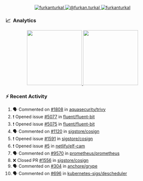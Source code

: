 <p align="center">
  <a href="https://linkedin.com/in/furkanturkal" target="blank">
    <img src="https://img.shields.io/badge/linkedin-%230077B5.svg?&style=for-the-badge&logo=linkedin&logoColor=white" alt="furkanturkal" />
  </a>
  <a href="https://medium.com/@furkan.turkal" target="blank">
    <img src="https://img.shields.io/badge/medium-%2312100E.svg?&style=for-the-badge&logo=medium&logoColor=white" alt="@furkan.turkal" />
  </a>
  <a href="https://twitter.com/furkanturkaI" target="blank">
    <img src="https://img.shields.io/badge/Twitter-1DA1F2?style=for-the-badge&logo=twitter&logoColor=white" alt="furkanturkaI" />
  </a>
</p>

### 📈 &nbsp;Analytics

<p align="center">
  <a href="https://coderstats.net/github/#Dentrax">
    <img height="180em" src="https://github-readme-stats-eight-theta.vercel.app/api?username=Dentrax&show_icons=true&theme=algolia&include_all_commits=true&count_private=true&line_height=26"/>
    <img height="180em" src="https://github-readme-stats-eight-theta.vercel.app/api/top-langs/?username=Dentrax&layout=compact&langs_count=8&theme=algolia&line_height=26"/>
  </a>
</p>

### :zap: Recent Activity

<!--START_SECTION:activity-->
1. 🗣 Commented on [#1808](https://github.com/aquasecurity/trivy/issues/1808) in [aquasecurity/trivy](https://github.com/aquasecurity/trivy)
2. ❗️ Opened issue [#5077](https://github.com/fluent/fluent-bit/issues/5077) in [fluent/fluent-bit](https://github.com/fluent/fluent-bit)
3. ❗️ Opened issue [#5075](https://github.com/fluent/fluent-bit/issues/5075) in [fluent/fluent-bit](https://github.com/fluent/fluent-bit)
4. 🗣 Commented on [#1120](https://github.com/sigstore/cosign/issues/1120) in [sigstore/cosign](https://github.com/sigstore/cosign)
5. ❗️ Opened issue [#1591](https://github.com/sigstore/cosign/issues/1591) in [sigstore/cosign](https://github.com/sigstore/cosign)
6. ❗️ Opened issue [#5](https://github.com/netlify/elf-cam/issues/5) in [netlify/elf-cam](https://github.com/netlify/elf-cam)
7. 🗣 Commented on [#9570](https://github.com/prometheus/prometheus/issues/9570) in [prometheus/prometheus](https://github.com/prometheus/prometheus)
8. ❌ Closed PR [#1556](https://github.com/sigstore/cosign/pull/1556) in [sigstore/cosign](https://github.com/sigstore/cosign)
9. 🗣 Commented on [#304](https://github.com/anchore/grype/issues/304) in [anchore/grype](https://github.com/anchore/grype)
10. 🗣 Commented on [#696](https://github.com/kubernetes-sigs/descheduler/issues/696) in [kubernetes-sigs/descheduler](https://github.com/kubernetes-sigs/descheduler)
<!--END_SECTION:activity-->
